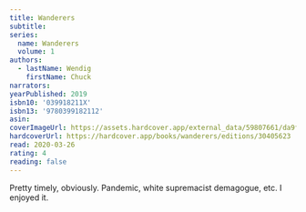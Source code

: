 ```yaml
---
title: Wanderers
subtitle:
series:
  name: Wanderers
  volume: 1
authors:
  - lastName: Wendig
    firstName: Chuck
narrators:
yearPublished: 2019
isbn10: '039918211X'
isbn13: '9780399182112'
asin:
coverImageUrl: https://assets.hardcover.app/external_data/59807661/da9f45bee337e5ea0f9eb011d47f99c0375ef25e.jpeg
hardcoverUrl: https://hardcover.app/books/wanderers/editions/30405623
read: 2020-03-26
rating: 4
reading: false
---
```


Pretty timely, obviously. Pandemic, white supremacist demagogue, etc. I enjoyed it.
